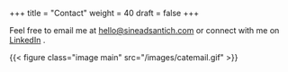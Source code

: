 +++
title = "Contact"
weight = 40
draft = false
+++

 Feel free to email me at hello@sineadsantich.com or connect with me on [LinkedIn](https://www.linkedin.com/in/sinead-santich-b46641155/) . 



{{< figure class="image main" src="/images/catemail.gif" >}}

 





